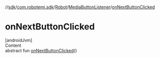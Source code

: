 //[sdk](../../../../index.md)/[com.robotemi.sdk](../../index.md)/[Robot](../index.md)/[MediaButtonListener](index.md)/[onNextButtonClicked](on-next-button-clicked.md)



# onNextButtonClicked  
[androidJvm]  
Content  
abstract fun [onNextButtonClicked](on-next-button-clicked.md)()  




